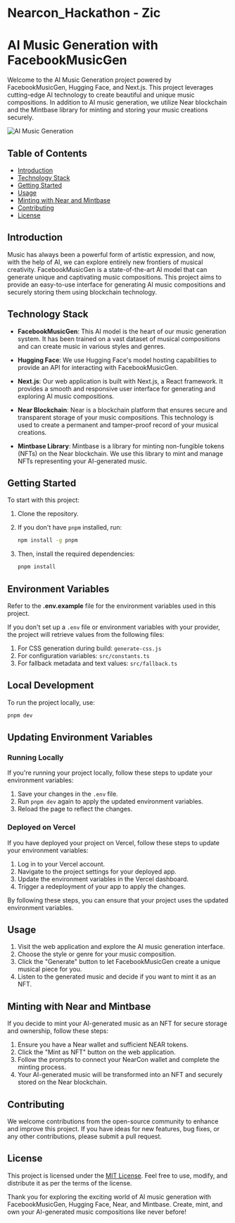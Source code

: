 # Nearcon_Hackathon - Zic
 
# AI Music Generation with FacebookMusicGen

Welcome to the AI Music Generation project powered by FacebookMusicGen, Hugging Face, and Next.js. This project leverages cutting-edge AI technology to create beautiful and unique music compositions. In addition to AI music generation, we utilize Near blockchain and the Mintbase library for minting and storing your music creations securely.

![AI Music Generation](https://yourimageurl.com)

## Table of Contents

- [Introduction](#introduction)
- [Technology Stack](#technology-stack)
- [Getting Started](#getting-started)
- [Usage](#usage)
- [Minting with Near and Mintbase](#minting-with-nearcon-and-mintbase)
- [Contributing](#contributing)
- [License](#license)

## Introduction

Music has always been a powerful form of artistic expression, and now, with the help of AI, we can explore entirely new frontiers of musical creativity. FacebookMusicGen is a state-of-the-art AI model that can generate unique and captivating music compositions. This project aims to provide an easy-to-use interface for generating AI music compositions and securely storing them using blockchain technology.

## Technology Stack

- **FacebookMusicGen**: This AI model is the heart of our music generation system. It has been trained on a vast dataset of musical compositions and can create music in various styles and genres.

- **Hugging Face**: We use Hugging Face's model hosting capabilities to provide an API for interacting with FacebookMusicGen.

- **Next.js**: Our web application is built with Next.js, a React framework. It provides a smooth and responsive user interface for generating and exploring AI music compositions.

- **Near Blockchain**: Near is a blockchain platform that ensures secure and transparent storage of your music compositions. This technology is used to create a permanent and tamper-proof record of your musical creations.

- **Mintbase Library**: Mintbase is a library for minting non-fungible tokens (NFTs) on the Near blockchain. We use this library to mint and manage NFTs representing your AI-generated music.

## Getting Started

To start with this project:

1. Clone the repository.
2. If you don't have `pnpm` installed, run:

   ```bash
   npm install -g pnpm
   ```
   
3. Then, install the required dependencies:

     ```bash
     pnpm install
     ```

## Environment Variables

Refer to the **.env.example** file for the environment variables used in this project. 

If you don't set up a `.env` file or environment variables with your provider, the project will retrieve values from the following files:

1. For CSS generation during build: `generate-css.js`
2. For configuration variables: `src/constants.ts`
3. For fallback metadata and text values: `src/fallback.ts`

## Local Development

To run the project locally, use:

  ```bash
  pnpm dev
  ```

## Updating Environment Variables

### Running Locally

If you're running your project locally, follow these steps to update your environment variables:

1. Save your changes in the `.env` file.
2. Run `pnpm dev` again to apply the updated environment variables.
3. Reload the page to reflect the changes.

### Deployed on Vercel

If you have deployed your project on Vercel, follow these steps to update your environment variables:

1. Log in to your Vercel account.
2. Navigate to the project settings for your deployed app.
3. Update the environment variables in the Vercel dashboard.
4. Trigger a redeployment of your app to apply the changes.

By following these steps, you can ensure that your project uses the updated environment variables.

## Usage

1. Visit the web application and explore the AI music generation interface.
2. Choose the style or genre for your music composition.
3. Click the "Generate" button to let FacebookMusicGen create a unique musical piece for you.
4. Listen to the generated music and decide if you want to mint it as an NFT.

## Minting with Near and Mintbase

If you decide to mint your AI-generated music as an NFT for secure storage and ownership, follow these steps:

1. Ensure you have a Near wallet and sufficient NEAR tokens.
2. Click the "Mint as NFT" button on the web application.
3. Follow the prompts to connect your NearCon wallet and complete the minting process.
4. Your AI-generated music will be transformed into an NFT and securely stored on the Near blockchain.

## Contributing

We welcome contributions from the open-source community to enhance and improve this project. If you have ideas for new features, bug fixes, or any other contributions, please submit a pull request.

## License

This project is licensed under the [MIT License](LICENSE). Feel free to use, modify, and distribute it as per the terms of the license.

Thank you for exploring the exciting world of AI music generation with FacebookMusicGen, Hugging Face, Near, and Mintbase. Create, mint, and own your AI-generated music compositions like never before!



